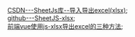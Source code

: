 [CSDN---SheetJs库--导入导出excel(xlsx)](https://blog.csdn.net/wucan111/article/details/108562259);  
[github---SheetJS-xlsx](https://github.com/rockboom/SheetJS-docs-zh-CN);  
[前端vue使用js-xlsx导出excel的三种方法](https://www.cnblogs.com/dragonKings/p/12155289.html);